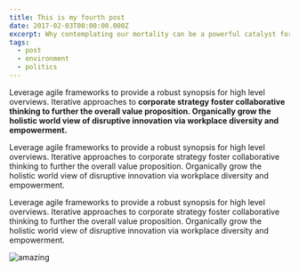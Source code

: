 ```yaml
---
title: This is my fourth post
date: 2017-02-03T00:00:00.000Z
excerpt: Why contemplating our mortality can be a powerful catalyst for change
tags:
  - post
  - environment
  - politics
---
```

Leverage agile frameworks to provide a robust synopsis for high level overviews. Iterative approaches to **corporate strategy foster collaborative thinking to further the overall value proposition. Organically grow the holistic world view of disruptive innovation via workplace diversity and empowerment.**



Leverage agile frameworks to provide a robust synopsis for high level overviews. Iterative approaches to corporate strategy foster collaborative thinking to further the overall value proposition. Organically grow the holistic world view of disruptive innovation via workplace diversity and empowerment.



Leverage agile frameworks to provide a robust synopsis for high level overviews. Iterative approaches to corporate strategy foster collaborative thinking to further the overall value proposition. Organically grow the holistic world view of disruptive innovation via workplace diversity and empowerment.



![amazing](/_includes/assets/img/pexels-photo-2262800.jpeg "YTuhuhuu")